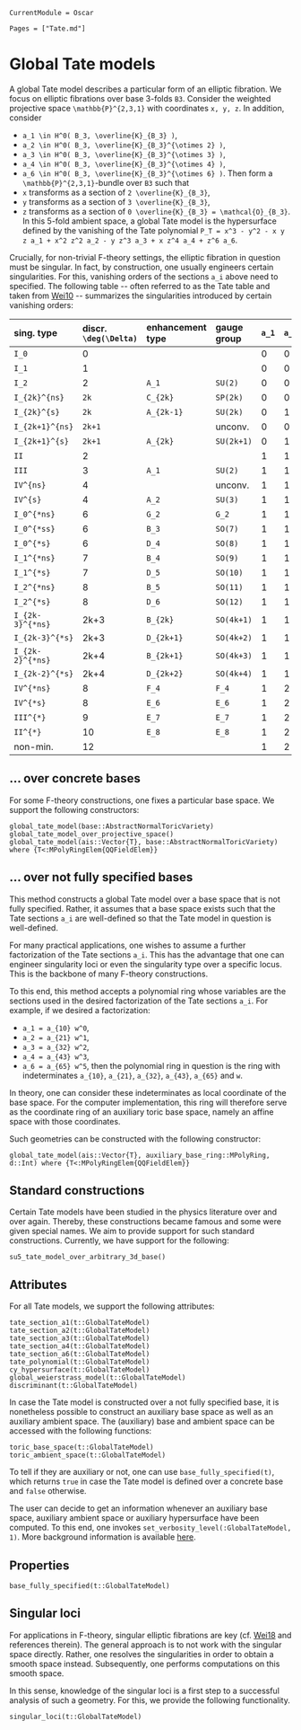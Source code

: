 ```@meta
CurrentModule = Oscar
```

```@contents
Pages = ["Tate.md"]
```

# Global Tate models

A global Tate model describes a particular form of an elliptic fibration.
We focus on elliptic fibrations over base 3-folds ``B3``. Consider
the weighted projective space ``\mathbb{P}^{2,3,1}`` with coordinates
``x, y, z``. In addition, consider
* ``a_1 \in H^0( B_3, \overline{K}_{B_3} )``,
* ``a_2 \in H^0( B_3, \overline{K}_{B_3}^{\otimes 2} )``,
* ``a_3 \in H^0( B_3, \overline{K}_{B_3}^{\otimes 3} )``,
* ``a_4 \in H^0( B_3, \overline{K}_{B_3}^{\otimes 4} )``,
* ``a_6 \in H^0( B_3, \overline{K}_{B_3}^{\otimes 6} )``.
Then form a ``\mathbb{P}^{2,3,1}``-bundle over ``B3`` such that
* ``x`` transforms as a section of ``2 \overline{K}_{B_3}``,
* ``y`` transforms as a section of ``3 \overline{K}_{B_3}``,
* ``z`` transforms as a section of ``0 \overline{K}_{B_3} = \mathcal{O}_{B_3}``.
In this 5-fold ambient space, a global Tate model is the hypersurface defined
by the vanishing of the Tate polynomial
``P_T = x^3 - y^2 - x y z a_1 + x^2 z^2 a_2 - y z^3 a_3 + x z^4 a_4 + z^6 a_6``.

Crucially, for non-trivial F-theory settings, the elliptic fibration in question must
be singular. In fact, by construction, one usually engineers certain singularities.
For this, vanishing orders of the sections ``a_i`` above need to specified. The
following table -- often referred to as the Tate table and taken from [Wei10](@cite) -- 
summarizes the singularities introduced by certain vanishing orders:

| sing. type | discr. ``\deg(\Delta)`` | enhancement type | gauge group | ``a_1`` | ``a_2`` | ``a_3`` | ``a_4`` | ``a_6`` |
| :----------- | :----------- | :----------- | :----------- | :----------- | :----------- | :----------- | :----------- | :----------- |
| ``I_0`` | 0 |  |  | 0 | 0 | 0 | 0 | 0 |
| ``I_1`` | 1 |  |  | 0 | 0 | 1 | 1 | 1 |
| ``I_2`` | 2 | ``A_1`` | ``SU(2)`` | 0 | 0 | 1 | 1 | 2 |
| ``I_{2k}^{ns}`` | ``2k`` | ``C_{2k}`` | ``SP(2k)`` | 0 | 0 | k | k | 2k |
| ``I_{2k}^{s}`` | ``2k`` | ``A_{2k-1}`` | ``SU(2k)`` | 0 | 1 | k | k | 2k |
| ``I_{2k+1}^{ns}`` | ``2k+1`` | | unconv. | 0 | 0 | k+1 | k+1 | 2k+1 |
| ``I_{2k+1}^{s}`` | ``2k+1`` | ``A_{2k}`` | ``SU(2k+1)`` | 0 | 1 | k | k+1 | 2k+1 |
| ``II`` | 2 | | | 1 | 1 | 1 | 1 | 1 |
| ``III`` | 3 | ``A_1`` | ``SU(2)`` | 1 | 1 | 1 | 1 | 2 |
| ``IV^{ns}`` | 4 |  | unconv. | 1 | 1 | 1 | 2 | 2 |
| ``IV^{s}`` | 4 | ``A_2`` | ``SU(3)`` | 1 | 1 | 1 | 2 | 3 |
| ``I_0^{*ns}`` | 6 | ``G_2`` | ``G_2`` | 1 | 1 | 2 | 2 | 3 |
| ``I_0^{*ss}`` | 6 | ``B_3`` | ``SO(7)`` | 1 | 1 | 2 | 2 | 4 |
| ``I_0^{*s}`` | 6 | ``D_4`` | ``SO(8)`` | 1 | 1 | 2 | 2 | 4 |
| ``I_1^{*ns}`` | 7 | ``B_4`` | ``SO(9)`` | 1 | 1 | 2 | 3 | 4 |
| ``I_1^{*s}`` | 7 | ``D_5`` | ``SO(10)`` | 1 | 1 | 2 | 3 | 5 |
| ``I_2^{*ns}`` | 8 | ``B_5`` | ``SO(11)`` | 1 | 1 | 3 | 3 | 5 |
| ``I_2^{*s}`` | 8 | ``D_6`` | ``SO(12)`` | 1 | 1 | 3 | 3 | 5 |
| ``I_{2k-3}^{*ns}`` | 2k+3 | ``B_{2k}`` | ``SO(4k+1)`` | 1 | 1 | k | k+1 | 2k |
| ``I_{2k-3}^{*s}`` | 2k+3 | ``D_{2k+1}`` | ``SO(4k+2)`` | 1 | 1 | k | k+1 | 2k+1 |
| ``I_{2k-2}^{*ns}`` | 2k+4 | ``B_{2k+1}`` | ``SO(4k+3)`` | 1 | 1 | k+1 | k+1 | 2k+1 |
| ``I_{2k-2}^{*s}`` | 2k+4 | ``D_{2k+2}`` | ``SO(4k+4)`` | 1 | 1 | k+1 | k+1 | 2k+1 |
| ``IV^{*ns}`` | 8 | ``F_4`` | ``F_4`` | 1 | 2 | 2 | 3 | 4 |
| ``IV^{*s}`` | 8 | ``E_6`` | ``E_6`` | 1 | 2 | 2 | 3 | 5 |
| ``III^{*}`` | 9 | ``E_7`` | ``E_7`` | 1 | 2 | 3 | 3 | 5 |
| ``II^{*}`` | 10 | ``E_8`` | ``E_8`` | 1 | 2 | 3 | 4 | 5 |
| non-min. | 12 |  |  | 1 | 2 | 3 | 4 | 6 |


## ... over concrete bases

For some F-theory constructions, one fixes a particular
 base space. We support the following constructors:
```@docs
global_tate_model(base::AbstractNormalToricVariety)
global_tate_model_over_projective_space()
global_tate_model(ais::Vector{T}, base::AbstractNormalToricVariety) where {T<:MPolyRingElem{QQFieldElem}}
```

## ... over not fully specified bases

This method constructs a global Tate model over a base space that is not
fully specified. Rather, it assumes that a base space exists such that
the Tate sections ``a_i`` are well-defined so that the Tate model in
question is well-defined.

For many practical applications, one wishes to assume a further factorization
of the Tate sections ``a_i``. This has the advantage that one can engineer
singularity loci or even the singularity type over a specific locus. This is
the backbone of many F-theory constructions.

To this end, this method accepts a polynomial ring whose variables are the sections
used in the desired factorization of the Tate sections ``a_i``. For example, if we
desired a factorization:
* ``a_1 = a_{10} w^0``,
* ``a_2 = a_{21} w^1``,
* ``a_3 = a_{32} w^2``,
* ``a_4 = a_{43} w^3``,
* ``a_6 = a_{65} w^5``,
then the polynomial ring in question is the ring with indeterminates
``a_{10}``, ``a_{21}``, ``a_{32}``, ``a_{43}``, ``a_{65}`` and ``w``.

In theory, one can consider these indeterminates as local coordinate of the base space.
For the computer implementation, this ring will therefore serve as the coordinate
ring of an auxiliary toric base space, namely an affine space with those coordinates.

Such geometries can be constructed with the following constructor:
```@docs
global_tate_model(ais::Vector{T}, auxiliary_base_ring::MPolyRing, d::Int) where {T<:MPolyRingElem{QQFieldElem}}
```


## Standard constructions

Certain Tate models have been studied in the physics literature over and over again. Thereby,
these constructions became famous and some were given special names. We aim to provide
support for such standard constructions. Currently, we have support for the following:
```@docs
su5_tate_model_over_arbitrary_3d_base()
```


## Attributes

For all Tate models, we support the following attributes:
```@docs
tate_section_a1(t::GlobalTateModel)
tate_section_a2(t::GlobalTateModel)
tate_section_a3(t::GlobalTateModel)
tate_section_a4(t::GlobalTateModel)
tate_section_a6(t::GlobalTateModel)
tate_polynomial(t::GlobalTateModel)
cy_hypersurface(t::GlobalTateModel)
global_weierstrass_model(t::GlobalTateModel)
discriminant(t::GlobalTateModel)
```
In case the Tate model is constructed over a not fully specified base, it is
nonetheless possible to construct an auxiliary base space as well as an
auxiliary ambient space. The (auxiliary) base and ambient space can
be accessed with the following functions:
```@docs
toric_base_space(t::GlobalTateModel)
toric_ambient_space(t::GlobalTateModel)
```
To tell if they are auxiliary or not, one can use `base_fully_specified(t)`,
which returns `true` in case the Tate model is defined over a concrete base and
`false` otherwise.

The user can decide to get an information whenever an auxiliary base space,
auxiliary ambient space or auxiliary hypersurface have been computed.
To this end, one invokes `set_verbosity_level(:GlobalTateModel, 1)`.
More background information is available
[here](http://www.thofma.com/Hecke.jl/dev/features/macros/).


## Properties

```@docs
base_fully_specified(t::GlobalTateModel)
```

## Singular loci

For applications in F-theory, singular elliptic fibrations are key
(cf. [Wei18](@cite) and references therein). The general approach is
to not work with the singular space directly. Rather, one resolves
the singularities in order to obtain a smooth space instead.
Subsequently, one performs computations on this smooth space.

In this sense, knowledge of the singular loci is a first step to
a successful analysis of such a geometry. For this, we provide
the following functionality.
```@docs
singular_loci(t::GlobalTateModel)
```
